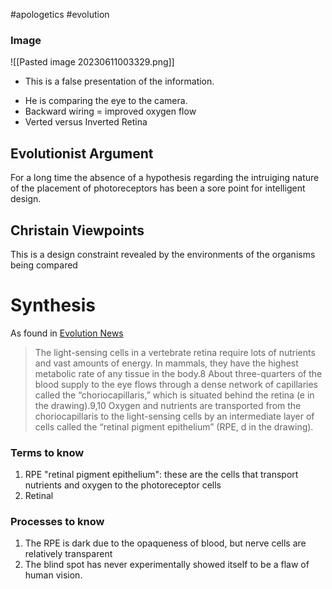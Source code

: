 #apologetics #evolution

### Image
![[Pasted image 20230611003329.png]]
* This is a false presentation of the information.
- He is comparing the eye to the camera.
- Backward wiring = improved oxygen flow
- Verted versus Inverted Retina

## Evolutionist Argument
For a long time the absence of a hypothesis regarding the intruiging nature of the placement of photoreceptors has been a sore point for intelligent design.

## Christain Viewpoints
This is a design constraint revealed by the environments of the organisms being compared

# Synthesis
As found in [Evolution News](https://evolutionnews.org/2018/04/is-the-human-eye-really-evidence-against-intelligent-design/)
> The light-sensing cells in a vertebrate retina require lots of nutrients and vast amounts of energy. In mammals, they have the highest metabolic rate of any tissue in the body.8 About three-quarters of the blood supply to the eye flows through a dense network of capillaries called the “choriocapillaris,” which is situated behind the retina (e in the drawing).9,10 Oxygen and nutrients are transported from the choriocapillaris to the light-sensing cells by an intermediate layer of cells called the “retinal pigment epithelium” (RPE, d in the drawing).

### Terms to know
1. RPE "retinal pigment epithelium": these are the cells that transport nutrients and oxygen to the photoreceptor cells
2. Retinal

### Processes to know
1. The RPE is dark due to the opaqueness of blood, but nerve cells are relatively transparent
2. The blind spot has never experimentally showed itself to be a flaw of human vision.


